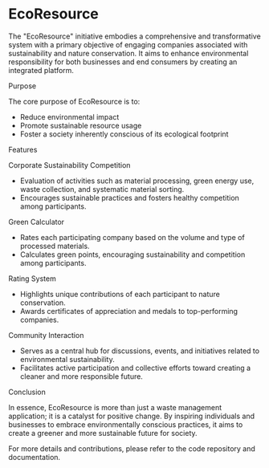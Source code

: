 # EcoResource

The "EcoResource" initiative embodies a comprehensive and transformative system with a primary objective of engaging companies associated with sustainability and nature conservation. It aims to enhance environmental responsibility for both businesses and end consumers by creating an integrated platform.

Purpose

The core purpose of EcoResource is to:

- Reduce environmental impact
- Promote sustainable resource usage
- Foster a society inherently conscious of its ecological footprint

Features

Corporate Sustainability Competition

- Evaluation of activities such as material processing, green energy use, waste collection, and systematic material sorting.
- Encourages sustainable practices and fosters healthy competition among participants.

Green Calculator

- Rates each participating company based on the volume and type of processed materials.
- Calculates green points, encouraging sustainability and competition among participants.

Rating System

- Highlights unique contributions of each participant to nature conservation.
- Awards certificates of appreciation and medals to top-performing companies.

Community Interaction

- Serves as a central hub for discussions, events, and initiatives related to environmental sustainability.
- Facilitates active participation and collective efforts toward creating a cleaner and more responsible future.

Conclusion

In essence, EcoResource is more than just a waste management application; it is a catalyst for positive change. By inspiring individuals and businesses to embrace environmentally conscious practices, it aims to create a greener and more sustainable future for society.

For more details and contributions, please refer to the code repository and documentation.
